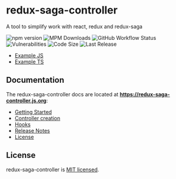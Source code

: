 # redux-saga-controller

A tool to simplify work with react, redux and redux-saga

![npm version](https://img.shields.io/npm/v/redux-saga-controller?style=flat-square)
![MPM Downloads](https://img.shields.io/npm/dw/redux-saga-controller?style=flat-square)
![GitHub Workflow Status](https://img.shields.io/github/workflow/status/TECH-Rubicone/redux-saga-controller/NPM%20Publish?style=flat-square)
![Vulnerabilities](https://img.shields.io/snyk/vulnerabilities/npm/redux-saga-controller?style=flat-square)
![Code Size](https://img.shields.io/github/languages/code-size/TECH-Rubicone/redux-saga-controller?style=flat-square)
![Last Release](https://img.shields.io/github/release-date/TECH-Rubicone/redux-saga-controller?style=flat-square)

- [Example JS](https://github.com/TECH-Rubicone/redux-saga-controller/tree/master/app-example-js)
- [Example TS](https://github.com/TECH-Rubicone/redux-saga-controller/tree/master/app-example-ts)

## Documentation

The redux-saga-controller docs are located at **https://redux-saga-controller.js.org**:


- [Getting Started](https://redux-saga-controller.js.org/docs/readme)
- [Controller creation](https://redux-saga-controller.js.org/docs/create-controller)
- [Hooks](https://redux-saga-controller.js.org/docs/hooks/useController)
- [Release Notes](https://github.com/TECH-Rubicone/redux-saga-controller/releases)
- [License](#license)

## License

redux-saga-controller is [MIT licensed](./LICENSE).


